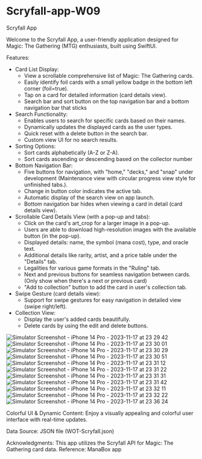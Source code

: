 # Scryfall-app-W09
Scryfall App

Welcome to the Scryfall App, a user-friendly application designed for Magic: The Gathering (MTG) enthusiasts, built using SwiftUI.

Features:
- Card List Display:
    * View a scrollable comprehensive list of Magic: The Gathering cards.
    * Easily identify foil cards with a small yellow badge in the bottom left corner (foil=true).
    * Tap on a card for detailed information (card details view).
    * Search bar and sort button on the top navigation bar and a bottom navigation bar that sticks
- Search Functionality:
    * Enables users to search for specific cards based on their names.
    * Dynamically updates the displayed cards as the user types.
    * Quick reset with a delete button in the search bar.
    * Custom view UI for no search results.
- Sorting Options:
    * Sort cards alphabetically (A-Z or Z-A).
    * Sort cards ascending or descending based on the collector number
- Bottom Navigation Bar:
    * Five buttons for navigation, with "home," "decks," and "snap" under development (Maintenance view with circular progress view style for unfinished tabs.).
    * Change in button color indicates the active tab.
    * Automatic display of the search view on app launch.
    * Bottom navigation bar hides when viewing a card in detail (card details view).
- Scrollable Card Details View (with a pop-up and tabs):
    * Click on the card's art_crop for a larger image in a pop-up.
    * Users are able to download high-resolution images with the available button (in the pop-up).
    * Displayed details: name, the symbol (mana cost), type, and oracle text.
    * Additional details like rarity, artist, and a price table under the "Details" tab.
    * Legalities for various game formats in the "Ruling" tab.
    * Next and previous buttons for seamless navigation between cards. (Only show when there's a next or previous card)
    * "Add to collection" button to add the card in user's collection tab.
- Swipe Gesture (card details view):
    * Support for swipe gestures for easy navigation in detailed view (swipe right/left).
- Collection View:
    * Display the user's added cards beautifully.
    * Delete cards by using the edit and delete buttons.

![Simulator Screenshot - iPhone 14 Pro - 2023-11-17 at 23 29 42](https://github.com/9wynneth/Scryfall-app-W09/assets/95265271/72b6b0dc-26fc-4bbe-ade6-a77c3e641557)
![Simulator Screenshot - iPhone 14 Pro - 2023-11-17 at 23 30 01](https://github.com/9wynneth/Scryfall-app-W09/assets/95265271/e4255196-df6a-4941-863e-c489ee203596)
![Simulator Screenshot - iPhone 14 Pro - 2023-11-17 at 23 30 29](https://github.com/9wynneth/Scryfall-app-W09/assets/95265271/2007d2ec-55ae-4ed7-ad72-73109ec68166)
![Simulator Screenshot - iPhone 14 Pro - 2023-11-17 at 23 30 51](https://github.com/9wynneth/Scryfall-app-W09/assets/95265271/a6c8784d-ce7e-42c6-91b0-e167b6147442)
![Simulator Screenshot - iPhone 14 Pro - 2023-11-17 at 23 31 12](https://github.com/9wynneth/Scryfall-app-W09/assets/95265271/4bd3d245-27a0-4415-b56f-386ff03cd419)
![Simulator Screenshot - iPhone 14 Pro - 2023-11-17 at 23 31 22](https://github.com/9wynneth/Scryfall-app-W09/assets/95265271/2ac7df3f-dc8d-411d-ada6-0035516925cb)
![Simulator Screenshot - iPhone 14 Pro - 2023-11-17 at 23 31 31](https://github.com/9wynneth/Scryfall-app-W09/assets/95265271/d66053eb-cfd8-4ec7-8d3a-a3d962bb6d5a)
![Simulator Screenshot - iPhone 14 Pro - 2023-11-17 at 23 31 42](https://github.com/9wynneth/Scryfall-app-W09/assets/95265271/c8bd7f82-b453-4ec5-96af-4c15b81ba74d)
![Simulator Screenshot - iPhone 14 Pro - 2023-11-17 at 23 32 11](https://github.com/9wynneth/Scryfall-app-W09/assets/95265271/e264d960-a532-44f3-9343-a74477eb5a2a)
![Simulator Screenshot - iPhone 14 Pro - 2023-11-17 at 23 32 22](https://github.com/9wynneth/Scryfall-app-W09/assets/95265271/465f60ca-7ec6-45ee-a6e6-b03b71cd0e15)
![Simulator Screenshot - iPhone 14 Pro - 2023-11-17 at 23 36 24](https://github.com/9wynneth/Scryfall-app-W09/assets/95265271/94433ec8-0363-40b6-874c-c7e351a68f31)



Colorful UI & Dynamic Content:
Enjoy a visually appealing and colorful user interface with real-time updates.

Data Source:
JSON file (WOT-Scryfall.json)

Acknowledgments:
This app utilizes the Scryfall API for Magic: The Gathering card data.
Reference: ManaBox app
